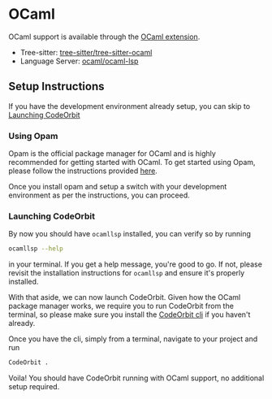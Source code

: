 ﻿# OCaml

OCaml support is available through the [OCaml extension](https://github.com/CodeOrbit-extensions/ocaml).

- Tree-sitter: [tree-sitter/tree-sitter-ocaml](https://github.com/tree-sitter/tree-sitter-ocaml)
- Language Server: [ocaml/ocaml-lsp](https://github.com/ocaml/ocaml-lsp)

## Setup Instructions

If you have the development environment already setup, you can skip to [Launching CodeOrbit](#launching-CodeOrbit)

### Using Opam

Opam is the official package manager for OCaml and is highly recommended for getting started with OCaml. To get started using Opam, please follow the instructions provided [here](https://ocaml.org/install).

Once you install opam and setup a switch with your development environment as per the instructions, you can proceed.

### Launching CodeOrbit

By now you should have `ocamllsp` installed, you can verify so by running

```sh
ocamllsp --help
```

in your terminal. If you get a help message, you're good to go. If not, please revisit the installation instructions for `ocamllsp` and ensure it's properly installed.

With that aside, we can now launch CodeOrbit. Given how the OCaml package manager works, we require you to run CodeOrbit from the terminal, so please make sure you install the [CodeOrbit cli](https://CodeOrbit.dev/features#cli) if you haven't already.

Once you have the cli, simply from a terminal, navigate to your project and run

```sh
CodeOrbit .
```

Voila! You should have CodeOrbit running with OCaml support, no additional setup required.
